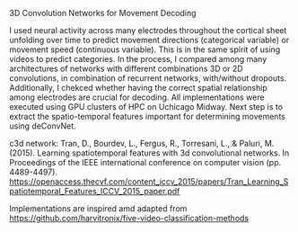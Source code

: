 3D Convolution Networks for Movement Decoding

I used neural activity across many electrodes throughout the cortical sheet unfolding over time to predict movement directions (categorical variable) or movement speed (continuous variable). This is in the same spirit of using videos to predict categories. In the process, I compared among many architectures of networks with different combinations 3D or 2D convolutions, in combination of recurrent networks, with/without dropouts. Additionally, I chekced whether having the correct spatial relationship among electrodes are crucial for decoding. All implementations were executed using GPU clusters of HPC on Uchicago Midway. Next step is to extract the spatio-temporal features important for determining movements using deConvNet.


c3d network: 
Tran, D., Bourdev, L., Fergus, R., Torresani, L., & Paluri, M. (2015). Learning spatiotemporal features with 3d convolutional networks. In Proceedings of the IEEE international conference on computer vision (pp. 4489-4497).
https://openaccess.thecvf.com/content_iccv_2015/papers/Tran_Learning_Spatiotemporal_Features_ICCV_2015_paper.pdf


Implementations are inspired amd adapted from https://github.com/harvitronix/five-video-classification-methods